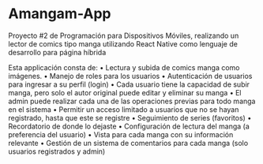 # Amangam-App
Proyecto #2 de Programación para Dispositivos Móviles, realizando un lector de comics tipo manga utilizando React Native como lenguaje de desarrollo para página híbrida

Esta applicación consta de:
• Lectura y subida de comics manga como imágenes.
• Manejo de roles para los usuarios
• Autenticación de usuarios para ingresar a su perfil (login)
• Cada usuario tiene la capacidad de subir manga, pero solo el autor original puede editar y eliminar su manga
• El admin puede realizar cada una de las operaciones previas para todo manga en el sistema
• Permitir un acceso limitado a usuarios que no se hayan registrado, hasta que este se registre
• Seguimiento de series (favoritos)
• Recordatorio de donde lo dejaste
• Configuración de lectura del manga (a preferencia del usuario)
• Vista para cada manga con su información relevante
• Gestión de un sistema de comentarios para cada manga (solo usuarios registrados y admin)
